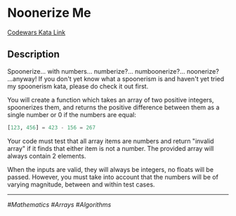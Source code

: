 # Noonerize Me

[Codewars Kata Link](https://www.codewars.com/kata/56dbed3a13c2f61ae3000bcd/python)

## Description
Spoonerize... with numbers... numberize?... numboonerize?... noonerize? ...anyway! If you don't yet know what a spoonerism is and haven't yet tried my spoonerism kata, please do check it out first.

You will create a function which takes an array of two positive integers, spoonerizes them, and returns the positive difference between them as a single number or 0 if the numbers are equal:

```python
[123, 456] = 423 - 156 = 267
```

Your code must test that all array items are numbers and return "invalid array" if it finds that either item is not a number. The provided array will always contain 2 elements.

When the inputs are valid, they will always be integers, no floats will be passed. However, you must take into account that the numbers will be of varying magnitude, between and within test cases.

---

*#Mathematics #Arrays #Algorithms*